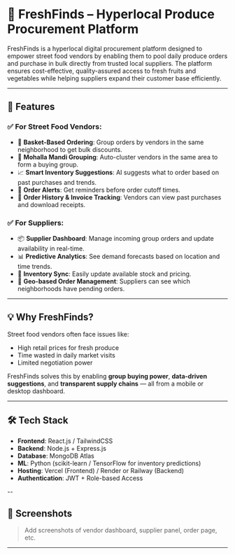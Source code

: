 # 🥦 FreshFinds – Hyperlocal Produce Procurement Platform

FreshFinds is a hyperlocal digital procurement platform designed to empower street food vendors by enabling them to pool daily produce orders and purchase in bulk directly from trusted local suppliers. The platform ensures cost-effective, quality-assured access to fresh fruits and vegetables while helping suppliers expand their customer base efficiently.

---

## 🚀 Features

### ✅ For Street Food Vendors:
- 🧺 **Basket-Based Ordering**: Group orders by vendors in the same neighborhood to get bulk discounts.
- 🤝 **Mohalla Mandi Grouping**: Auto-cluster vendors in the same area to form a buying group.
- 📈 **Smart Inventory Suggestions**: AI suggests what to order based on past purchases and trends.
- 🔔 **Order Alerts**: Get reminders before order cutoff times.
- 💸 **Order History & Invoice Tracking**: Vendors can view past purchases and download receipts.

### ✅ For Suppliers:
- 📦 **Supplier Dashboard**: Manage incoming group orders and update availability in real-time.
- 📊 **Predictive Analytics**: See demand forecasts based on location and time trends.
- 🔄 **Inventory Sync**: Easily update available stock and pricing.
- 📍 **Geo-based Order Management**: Suppliers can see which neighborhoods have pending orders.

---

## 💡 Why FreshFinds?

Street food vendors often face issues like:
- High retail prices for fresh produce
- Time wasted in daily market visits
- Limited negotiation power

FreshFinds solves this by enabling **group buying power**, **data-driven suggestions**, and **transparent supply chains** — all from a mobile or desktop dashboard.

---

## 🛠️ Tech Stack

- **Frontend**: React.js / TailwindCSS
- **Backend**: Node.js + Express.js
- **Database**: MongoDB Atlas
- **ML**: Python (scikit-learn / TensorFlow for inventory predictions)
- **Hosting**: Vercel (Frontend) / Render or Railway (Backend)
- **Authentication**: JWT + Role-based Access


--

## 📸 Screenshots

> Add screenshots of vendor dashboard, supplier panel, order page, etc.

---


